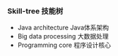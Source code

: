 ### Skill-tree 技能树

- Java architecture Java体系架构
- Big data processing 大数据处理
- Programming core 程序设计核心
